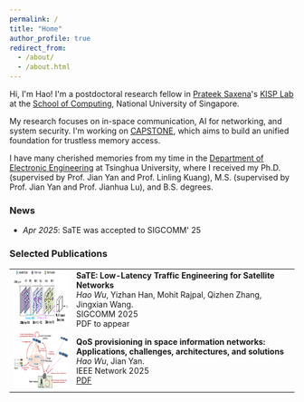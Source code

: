 ```yaml
---
permalink: /
title: "Home"
author_profile: true
redirect_from:
  - /about/
  - /about.html
---
```


Hi, I'm Hao! I'm a postdoctoral research fellow in [Prateek Saxena](https://www.comp.nus.edu.sg/~prateeks/)'s [KISP Lab](https://kisp.comp.nus.edu.sg/) at the [School of Computing](https://www.comp.nus.edu.sg/cs/), National University of Singapore.  

My research focuses on in-space communication, AI for networking, and system security. I'm working on [CAPSTONE](https://capstone.kisp-lab.org/), which aims to build an unified foundation for trustless memory access. 

I have many cherished memories from my time in the [Department of Electronic Engineering](https://www.ee.tsinghua.edu.cn/en/) at Tsinghua University, where I received my Ph.D. (supervised by Prof. Jian Yan and Prof. Linling Kuang), M.S. (supervised by Prof. Jian Yan and Prof. Jianhua Lu), and B.S. degrees.  


### News
- *Apr 2025*: SaTE was accepted to SIGCOMM' 25   

### Selected Publications
| | |
|---|---|
| <img src="/images/SaTE.png" Height="100"> | **SaTE: Low-Latency Traffic Engineering for Satellite Networks** <br> *Hao Wu*, Yizhan Han, Mohit Rajpal, Qizhen Zhang, Jingxian Wang. <br> SIGCOMM 2025 <br> PDF to appear |
| <img src="/images/QoSSystem.png" Height="100"> | **QoS provisioning in space information networks: Applications, challenges, architectures, and solutions** <br> *Hao Wu*, Jian Yan. <br> IEEE Network 2025 <br> [PDF](https://www.researchgate.net/profile/Hao-Wu-379/publication/354042971_QoS_Provisioning_in_Space_Information_Networks_Applications_Challenges_Architectures_and_Solutions/links/665bde23479366623a380b5b/QoS-Provisioning-in-Space-Information-Networks-Applications-Challenges-Architectures-and-Solutions.pdf) |


